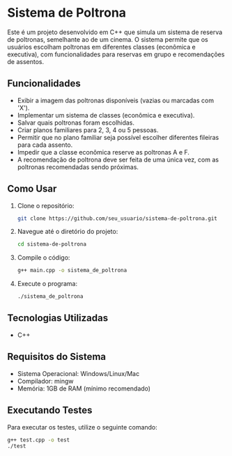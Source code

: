 # Sistema de Poltrona

Este é um projeto desenvolvido em C++ que simula um sistema de reserva de poltronas, semelhante ao de um cinema. O sistema permite que os usuários escolham poltronas em diferentes classes (econômica e executiva), com funcionalidades para reservas em grupo e recomendações de assentos.

## Funcionalidades

- Exibir a imagem das poltronas disponíveis (vazias ou marcadas com 'X').
- Implementar um sistema de classes (econômica e executiva).
- Salvar quais poltronas foram escolhidas.
- Criar planos familiares para 2, 3, 4 ou 5 pessoas.
- Permitir que no plano familiar seja possível escolher diferentes fileiras para cada assento.
- Impedir que a classe econômica reserve as poltronas A e F.
- A recomendação de poltrona deve ser feita de uma única vez, com as poltronas recomendadas sendo próximas.

## Como Usar

1. Clone o repositório:
    ```bash
    git clone https://github.com/seu_usuario/sistema-de-poltrona.git
    ```
   
2. Navegue até o diretório do projeto:
    ```bash
    cd sistema-de-poltrona
    ```

3. Compile o código:
    ```bash
    g++ main.cpp -o sistema_de_poltrona
    ```

4. Execute o programa:
    ```bash
    ./sistema_de_poltrona
    ```

## Tecnologias Utilizadas

- C++

## Requisitos do Sistema

- Sistema Operacional: Windows/Linux/Mac
- Compilador: mingw
- Memória: 1GB de RAM (mínimo recomendado)

## Executando Testes

Para executar os testes, utilize o seguinte comando:
```bash
g++ test.cpp -o test
./test





